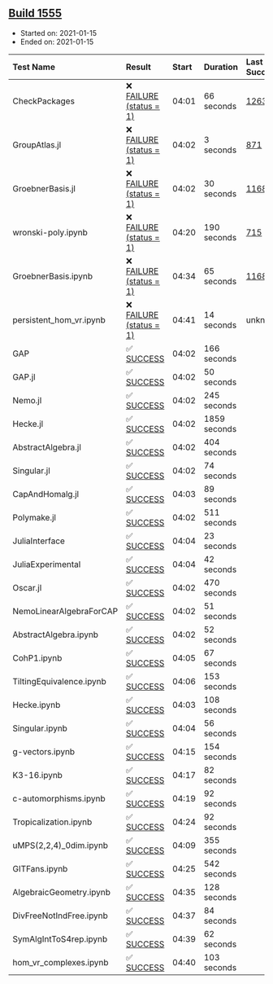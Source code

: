 ## [Build 1555](https://oscarci.mathematik.uni-kl.de/job/oscar-stable/1555/)

* Started on: 2021-01-15
* Ended on: 2021-01-15

| Test Name    | Result | Start | Duration | Last Success | First Failure |
|:-------------|:-------|:------|:---------|:-------------|:--------------|
| CheckPackages | ❌ [FAILURE (status = 1)](https://oscarci.mathematik.uni-kl.de/job/oscar-stable/1555/artifact/logs/build-1555/CheckPackages.log) | 04:01 | 66 seconds | [1263](https://oscarci.mathematik.uni-kl.de/job/oscar-stable/1263/) | [1264](https://oscarci.mathematik.uni-kl.de/job/oscar-stable/1264/) |
| GroupAtlas.jl | ❌ [FAILURE (status = 1)](https://oscarci.mathematik.uni-kl.de/job/oscar-stable/1555/artifact/logs/build-1555/GroupAtlas.jl.log) | 04:02 | 3 seconds | [871](https://oscarci.mathematik.uni-kl.de/job/oscar-stable/871/) | [872](https://oscarci.mathematik.uni-kl.de/job/oscar-stable/872/) |
| GroebnerBasis.jl | ❌ [FAILURE (status = 1)](https://oscarci.mathematik.uni-kl.de/job/oscar-stable/1555/artifact/logs/build-1555/GroebnerBasis.jl.log) | 04:02 | 30 seconds | [1168](https://oscarci.mathematik.uni-kl.de/job/oscar-stable/1168/) | [1169](https://oscarci.mathematik.uni-kl.de/job/oscar-stable/1169/) |
| wronski-poly.ipynb | ❌ [FAILURE (status = 1)](https://oscarci.mathematik.uni-kl.de/job/oscar-stable/1555/artifact/logs/build-1555/wronski-poly.ipynb.log) | 04:20 | 190 seconds | [715](https://oscarci.mathematik.uni-kl.de/job/oscar-stable/715/) | [716](https://oscarci.mathematik.uni-kl.de/job/oscar-stable/716/) |
| GroebnerBasis.ipynb | ❌ [FAILURE (status = 1)](https://oscarci.mathematik.uni-kl.de/job/oscar-stable/1555/artifact/logs/build-1555/GroebnerBasis.ipynb.log) | 04:34 | 65 seconds | [1168](https://oscarci.mathematik.uni-kl.de/job/oscar-stable/1168/) | [1169](https://oscarci.mathematik.uni-kl.de/job/oscar-stable/1169/) |
| persistent_hom_vr.ipynb | ❌ [FAILURE (status = 1)](https://oscarci.mathematik.uni-kl.de/job/oscar-stable/1555/artifact/logs/build-1555/persistent_hom_vr.ipynb.log) | 04:41 | 14 seconds | unknown | unknown |
| GAP | ✅ [SUCCESS](https://oscarci.mathematik.uni-kl.de/job/oscar-stable/1555/artifact/logs/build-1555/GAP.log) | 04:02 | 166 seconds |  |  |
| GAP.jl | ✅ [SUCCESS](https://oscarci.mathematik.uni-kl.de/job/oscar-stable/1555/artifact/logs/build-1555/GAP.jl.log) | 04:02 | 50 seconds |  |  |
| Nemo.jl | ✅ [SUCCESS](https://oscarci.mathematik.uni-kl.de/job/oscar-stable/1555/artifact/logs/build-1555/Nemo.jl.log) | 04:02 | 245 seconds |  |  |
| Hecke.jl | ✅ [SUCCESS](https://oscarci.mathematik.uni-kl.de/job/oscar-stable/1555/artifact/logs/build-1555/Hecke.jl.log) | 04:02 | 1859 seconds |  |  |
| AbstractAlgebra.jl | ✅ [SUCCESS](https://oscarci.mathematik.uni-kl.de/job/oscar-stable/1555/artifact/logs/build-1555/AbstractAlgebra.jl.log) | 04:02 | 404 seconds |  |  |
| Singular.jl | ✅ [SUCCESS](https://oscarci.mathematik.uni-kl.de/job/oscar-stable/1555/artifact/logs/build-1555/Singular.jl.log) | 04:02 | 74 seconds |  |  |
| CapAndHomalg.jl | ✅ [SUCCESS](https://oscarci.mathematik.uni-kl.de/job/oscar-stable/1555/artifact/logs/build-1555/CapAndHomalg.jl.log) | 04:03 | 89 seconds |  |  |
| Polymake.jl | ✅ [SUCCESS](https://oscarci.mathematik.uni-kl.de/job/oscar-stable/1555/artifact/logs/build-1555/Polymake.jl.log) | 04:02 | 511 seconds |  |  |
| JuliaInterface | ✅ [SUCCESS](https://oscarci.mathematik.uni-kl.de/job/oscar-stable/1555/artifact/logs/build-1555/JuliaInterface.log) | 04:04 | 23 seconds |  |  |
| JuliaExperimental | ✅ [SUCCESS](https://oscarci.mathematik.uni-kl.de/job/oscar-stable/1555/artifact/logs/build-1555/JuliaExperimental.log) | 04:04 | 42 seconds |  |  |
| Oscar.jl | ✅ [SUCCESS](https://oscarci.mathematik.uni-kl.de/job/oscar-stable/1555/artifact/logs/build-1555/Oscar.jl.log) | 04:02 | 470 seconds |  |  |
| NemoLinearAlgebraForCAP | ✅ [SUCCESS](https://oscarci.mathematik.uni-kl.de/job/oscar-stable/1555/artifact/logs/build-1555/NemoLinearAlgebraForCAP.log) | 04:02 | 51 seconds |  |  |
| AbstractAlgebra.ipynb | ✅ [SUCCESS](https://oscarci.mathematik.uni-kl.de/job/oscar-stable/1555/artifact/logs/build-1555/AbstractAlgebra.ipynb.log) | 04:02 | 52 seconds |  |  |
| CohP1.ipynb | ✅ [SUCCESS](https://oscarci.mathematik.uni-kl.de/job/oscar-stable/1555/artifact/logs/build-1555/CohP1.ipynb.log) | 04:05 | 67 seconds |  |  |
| TiltingEquivalence.ipynb | ✅ [SUCCESS](https://oscarci.mathematik.uni-kl.de/job/oscar-stable/1555/artifact/logs/build-1555/TiltingEquivalence.ipynb.log) | 04:06 | 153 seconds |  |  |
| Hecke.ipynb | ✅ [SUCCESS](https://oscarci.mathematik.uni-kl.de/job/oscar-stable/1555/artifact/logs/build-1555/Hecke.ipynb.log) | 04:03 | 108 seconds |  |  |
| Singular.ipynb | ✅ [SUCCESS](https://oscarci.mathematik.uni-kl.de/job/oscar-stable/1555/artifact/logs/build-1555/Singular.ipynb.log) | 04:04 | 56 seconds |  |  |
| g-vectors.ipynb | ✅ [SUCCESS](https://oscarci.mathematik.uni-kl.de/job/oscar-stable/1555/artifact/logs/build-1555/g-vectors.ipynb.log) | 04:15 | 154 seconds |  |  |
| K3-16.ipynb | ✅ [SUCCESS](https://oscarci.mathematik.uni-kl.de/job/oscar-stable/1555/artifact/logs/build-1555/K3-16.ipynb.log) | 04:17 | 82 seconds |  |  |
| c-automorphisms.ipynb | ✅ [SUCCESS](https://oscarci.mathematik.uni-kl.de/job/oscar-stable/1555/artifact/logs/build-1555/c-automorphisms.ipynb.log) | 04:19 | 92 seconds |  |  |
| Tropicalization.ipynb | ✅ [SUCCESS](https://oscarci.mathematik.uni-kl.de/job/oscar-stable/1555/artifact/logs/build-1555/Tropicalization.ipynb.log) | 04:24 | 92 seconds |  |  |
| uMPS(2,2,4)_0dim.ipynb | ✅ [SUCCESS](https://oscarci.mathematik.uni-kl.de/job/oscar-stable/1555/artifact/logs/build-1555/uMPS-2-2-4-_0dim.ipynb.log) | 04:09 | 355 seconds |  |  |
| GITFans.ipynb | ✅ [SUCCESS](https://oscarci.mathematik.uni-kl.de/job/oscar-stable/1555/artifact/logs/build-1555/GITFans.ipynb.log) | 04:25 | 542 seconds |  |  |
| AlgebraicGeometry.ipynb | ✅ [SUCCESS](https://oscarci.mathematik.uni-kl.de/job/oscar-stable/1555/artifact/logs/build-1555/AlgebraicGeometry.ipynb.log) | 04:35 | 128 seconds |  |  |
| DivFreeNotIndFree.ipynb | ✅ [SUCCESS](https://oscarci.mathematik.uni-kl.de/job/oscar-stable/1555/artifact/logs/build-1555/DivFreeNotIndFree.ipynb.log) | 04:37 | 84 seconds |  |  |
| SymAlgIntToS4rep.ipynb | ✅ [SUCCESS](https://oscarci.mathematik.uni-kl.de/job/oscar-stable/1555/artifact/logs/build-1555/SymAlgIntToS4rep.ipynb.log) | 04:39 | 62 seconds |  |  |
| hom_vr_complexes.ipynb | ✅ [SUCCESS](https://oscarci.mathematik.uni-kl.de/job/oscar-stable/1555/artifact/logs/build-1555/hom_vr_complexes.ipynb.log) | 04:40 | 103 seconds |  |  |

